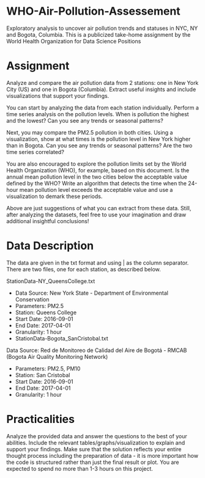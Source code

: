 # WHO-Air-Pollution-Assessement
Exploratory analysis to uncover air pollution trends and statuses in NYC, NY and Bogota, Columbia. This is a publicized take-home assignment by the World Health Organization for Data Science Positions


# Assignment
Analyze and compare the air pollution data from 2 stations: one in New York City (US) and one in Bogota (Columbia). Extract useful insights and include visualizations that support your findings.

You can start by analyzing the data from each station individually. Perform a time series analysis on the pollution levels. When is pollution the highest and the lowest? Can you see any trends or seasonal patterns?

Next, you may compare the PM2.5 pollution in both cities. Using a visualization, show at what times is the pollution level in New York higher than in Bogota. Can you see any trends or seasonal patterns? Are the two time series correlated?

You are also encouraged to explore the pollution limits set by the World Health Organization (WHO), for example, based on this document. Is the annual mean pollution level in the two cities below the acceptable value defined by the WHO? Write an algorithm that detects the time when the 24-hour mean pollution level exceeds the acceptable value and use a visualization to demark these periods.

Above are just suggestions of what you can extract from these data. Still, after analyzing the datasets, feel free to use your imagination and draw additional insightful conclusions!

# Data Description
The data are given in the txt format and using | as the column separator. There are two files, one for each station, as described below.

StationData-NY_QueensCollege.txt

- Data Source: New York State - Department of Environmental Conservation
- Parameters: PM2.5
- Station: Queens College
- Start Date: 2016-09-01
- End Date: 2017-04-01
- Granularity: 1 hour
- StationData-Bogota_SanCristobal.txt

Data Source: Red de Monitoreo de Calidad del Aire de Bogotá - RMCAB (Bogota Air Quality Monitoring Network)
- Parameters: PM2.5, PM10
- Station: San Cristobal
- Start Date: 2016-09-01
- End Date: 2017-04-01
- Granularity: 1 hour

# Practicalities
Analyze the provided data and answer the questions to the best of your abilities. Include the relevant tables/graphs/visualization to explain and support your findings. Make sure that the solution reflects your entire thought process including the preparation of data - it is more important how the code is structured rather than just the final result or plot. You are expected to spend no more than 1-3 hours on this project.
